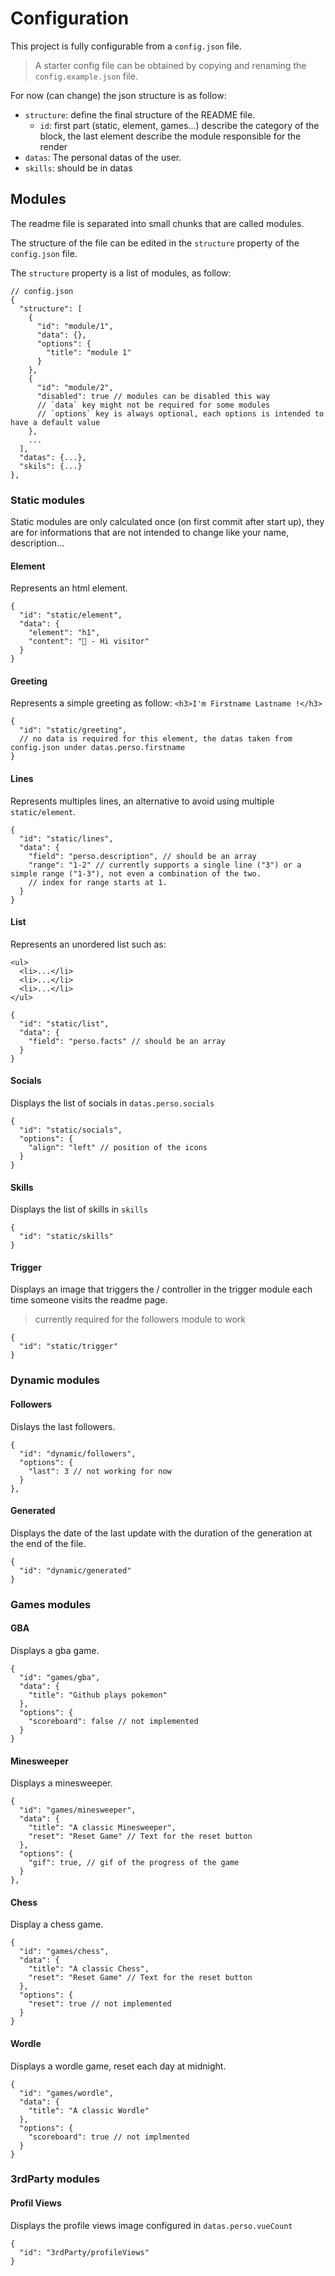 # Configuration

This project is fully configurable from a `config.json` file.

> A starter config file can be obtained by copying and renaming the `config.example.json` file.

For now (can change) the json structure is as follow:

- `structure`: define the final structure of the README file.
  - `id`: first part (static, element, games...) describe the category of the block, the last element describe the module responsible for the render
- `datas`: The personal datas of the user.
- `skills`: should be in datas

## Modules

The readme file is separated into small chunks that are called modules.

The structure of the file can be edited in the `structure` property of the `config.json` file.

The `structure`  property is a list of modules, as follow:

```jsonc
// config.json
{
  "structure": [
    {
      "id": "module/1",
      "data": {},
      "options": {
        "title": "module 1"
      }
    },
    {
      "id": "module/2",
      "disabled": true // modules can be disabled this way
      // `data` key might not be required for some modules
      // `options` key is always optional, each options is intended to have a default value
    },
    ...
  ],
  "datas": {...},
  "skils": {...}
},
```

### Static modules

Static modules are only calculated once (on first commit after start up), they are for informations that are not intended to change like your name, description...

#### Element

Represents an html element.

```jsonc
{
  "id": "static/element",
  "data": {
    "element": "h1",
    "content": "👋 - Hi visitor"
  }
}
```

#### Greeting

Represents a simple greeting as follow: `<h3>I'm Firstname Lastname !</h3>`

```jsonc
{
  "id": "static/greeting",
  // no data is required for this element, the datas taken from config.json under datas.perso.firstname
}
```

#### Lines

Represents multiples lines, an alternative to avoid using multiple `static/element`.

```jsonc
{
  "id": "static/lines",
  "data": {
    "field": "perso.description", // should be an array
    "range": "1-2" // currently supports a single line ("3") or a simple range ("1-3"), not even a combination of the two.
    // index for range starts at 1.
  }
}
```

#### List

Represents an unordered list such as:

```
<ul>
  <li>...</li>
  <li>...</li>
  <li>...</li>
</ul>
```

```jsonc
{
  "id": "static/list",
  "data": {
    "field": "perso.facts" // should be an array
  }
}
```

#### Socials

Displays the list of socials in `datas.perso.socials`

```jsonc
{
  "id": "static/socials",
  "options": {
    "align": "left" // position of the icons
  }
}
```

#### Skills

Displays the list of skills in `skills`

```jsonc
{
  "id": "static/skills"
}
```

#### Trigger

Displays an image that triggers the / controller in the trigger module each time someone visits the readme page.

> currently required for the followers module to work

```jsonc
{
  "id": "static/trigger"
}
```

### Dynamic modules

#### Followers

Dislays the last followers.

```jsonc
{
  "id": "dynamic/followers",
  "options": {
    "last": 3 // not working for now
  }
},
```

#### Generated

Displays the date of the last update with the duration of the generation at the end of the file.

```jsonc
{
  "id": "dynamic/generated"
}
```

### Games modules

#### GBA

Displays a gba game.

```jsonc
{
  "id": "games/gba",
  "data": {
    "title": "Github plays pokemon"
  },
  "options": {
    "scoreboard": false // not implemented
  }
}
```

#### Minesweeper

Displays a minesweeper.

```jsonc
{
  "id": "games/minesweeper",
  "data": {
    "title": "A classic Minesweeper",
    "reset": "Reset Game" // Text for the reset button
  },
  "options": {
    "gif": true, // gif of the progress of the game
  }
},
```

#### Chess

Display a chess game.

```jsonc
{
  "id": "games/chess",
  "data": {
    "title": "A classic Chess",
    "reset": "Reset Game" // Text for the reset button
  },
  "options": {
    "reset": true // not implemented
  }
}
```

#### Wordle

Displays a wordle game, reset each day at midnight.

```jsonc
{
  "id": "games/wordle",
  "data": {
    "title": "A classic Wordle"
  },
  "options": {
    "scoreboard": true // not implmented
  }
}
```

### 3rdParty modules

#### Profil Views

Displays the profile views image configured in `datas.perso.vueCount`

```jsonc
{
  "id": "3rdParty/profileViews"
}
```